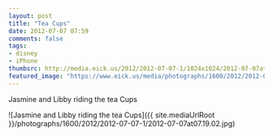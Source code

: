 ```yaml
---
layout: post
title: "Tea Cups"
date: 2012-07-07 07:59
comments: false
tags: 
- disney
- iPhone
thumbsrc: http://media.eick.us/2012/2012-07-07-1/1024x1024/2012-07-07at07.19.02.jpg
featured_image: "https://www.eick.us/media/photographs/1600/2012/2012-07-07-1/2012-07-07at07.19.02.jpg"
---
```

Jasmine and Libby riding the tea Cups

![Jasmine and Libby riding the tea Cups]({{ site.mediaUrlRoot }}/photographs/1600/2012/2012-07-07-1/2012-07-07at07.19.02.jpg)

